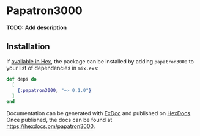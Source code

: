 # Papatron3000

**TODO: Add description**

## Installation

If [available in Hex](https://hex.pm/docs/publish), the package can be installed
by adding `papatron3000` to your list of dependencies in `mix.exs`:

```elixir
def deps do
  [
    {:papatron3000, "~> 0.1.0"}
  ]
end
```

Documentation can be generated with [ExDoc](https://github.com/elixir-lang/ex_doc)
and published on [HexDocs](https://hexdocs.pm). Once published, the docs can
be found at <https://hexdocs.pm/papatron3000>.

